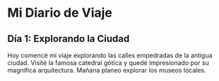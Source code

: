 # Mi Diario de Viaje

## Día 1: Explorando la Ciudad

Hoy comencé mi viaje explorando las calles empedradas de la antigua ciudad. Visité la famosa catedral gótica y quedé impresionado por su magnífica arquitectura. Mañana planeo explorar los museos locales.